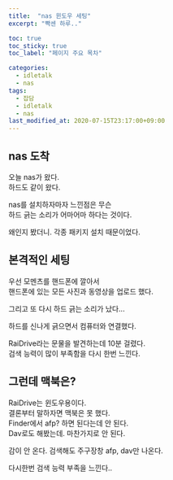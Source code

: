```yaml
---
title:  "nas 윈도우 세팅"
excerpt: "빡센 하루.."

toc: true
toc_sticky: true
toc_label: "페이지 주요 목차"

categories:
  - idletalk
  - nas
tags:
  - 잡담
  - idletalk
  - nas
last_modified_at: 2020-07-15T23:17:00+09:00
---
```



## nas 도착
오늘 nas가 왔다.  
하드도 같이 왔다.

nas를 설치하자마자 느낀점은 무슨  
하드 긁는 소리가 어마어마 하다는 것이다.

왜인지 봤더니. 각종 패키지 설치 때문이었다.

## 본격적인 세팅
우선 모멘츠를 핸드폰에 깔아서  
핸드폰에 있는 모든 사진과 동영상을 업로드 했다.

그리고 또 다시 하드 긁는 소리가 났다...


하드를 신나게 긁으면서 컴퓨터와 연결했다.

RaiDrive라는 문물을 발견하는데 10분 걸렸다.  
검색 능력이 많이 부족함을 다시 한번 느낀다.

## 그런데 맥북은?
RaiDrive는 윈도우용이다.  
결론부터 말하자면 맥북은 못 했다.  
Finder에서 afp? 하면 된다는데 안 된다.  
Dav로도 해봤는데. 마찬가지로 안 된다.

감이 안 온다. 검색해도 주구장창 afp, dav만 나온다.

다시한번 검색 능력 부족을 느낀다..